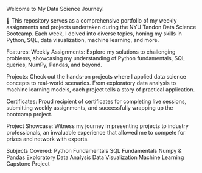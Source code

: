 Welcome to My Data Science Journey!


🚀 This repository serves as a comprehensive portfolio of my weekly assignments and projects undertaken during the NYU Tandon Data Science Bootcamp. Each week, I delved into diverse topics, honing my skills in Python, SQL, data visualization, machine learning, and more.

Features:
Weekly Assignments: Explore my solutions to challenging problems, showcasing my understanding of Python fundamentals, SQL queries, NumPy, Pandas, and beyond.

Projects: Check out the hands-on projects where I applied data science concepts to real-world scenarios. From exploratory data analysis to machine learning models, each project tells a story of practical application.

Certificates: Proud recipient of certificates for completing live sessions, submitting weekly assignments, and successfully wrapping up the bootcamp project.

Project Showcase: Witness my journey in presenting projects to industry professionals, an invaluable experience that allowed me to compete for prizes and network with experts.

Subjects Covered:
Python Fundamentals
SQL Fundamentals
Numpy & Pandas
Exploratory Data Analysis
Data Visualization
Machine Learning
Capstone Project
